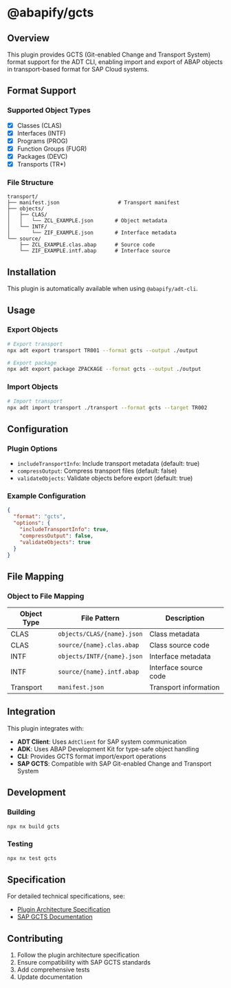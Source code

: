 # @abapify/gcts

## Overview

This plugin provides GCTS (Git-enabled Change and Transport System) format support for the ADT CLI, enabling import and export of ABAP objects in transport-based format for SAP Cloud systems.

## Format Support

### Supported Object Types

- [x] Classes (CLAS)
- [x] Interfaces (INTF)
- [x] Programs (PROG)
- [x] Function Groups (FUGR)
- [x] Packages (DEVC)
- [x] Transports (TR\*)

### File Structure

```
transport/
├── manifest.json                   # Transport manifest
├── objects/
│   ├── CLAS/
│   │   └── ZCL_EXAMPLE.json       # Object metadata
│   └── INTF/
│       └── ZIF_EXAMPLE.json       # Interface metadata
└── source/
    ├── ZCL_EXAMPLE.clas.abap      # Source code
    └── ZIF_EXAMPLE.intf.abap      # Interface source
```

## Installation

This plugin is automatically available when using `@abapify/adt-cli`.

## Usage

### Export Objects

```bash
# Export transport
npx adt export transport TR001 --format gcts --output ./output

# Export package
npx adt export package ZPACKAGE --format gcts --output ./output
```

### Import Objects

```bash
# Import transport
npx adt import transport ./transport --format gcts --target TR002
```

## Configuration

### Plugin Options

- `includeTransportInfo`: Include transport metadata (default: true)
- `compressOutput`: Compress transport files (default: false)
- `validateObjects`: Validate objects before export (default: true)

### Example Configuration

```json
{
  "format": "gcts",
  "options": {
    "includeTransportInfo": true,
    "compressOutput": false,
    "validateObjects": true
  }
}
```

## File Mapping

### Object to File Mapping

| Object Type | File Pattern               | Description           |
| ----------- | -------------------------- | --------------------- |
| CLAS        | `objects/CLAS/{name}.json` | Class metadata        |
| CLAS        | `source/{name}.clas.abap`  | Class source code     |
| INTF        | `objects/INTF/{name}.json` | Interface metadata    |
| INTF        | `source/{name}.intf.abap`  | Interface source code |
| Transport   | `manifest.json`            | Transport information |

## Integration

This plugin integrates with:

- **ADT Client**: Uses `AdtClient` for SAP system communication
- **ADK**: Uses ABAP Development Kit for type-safe object handling
- **CLI**: Provides GCTS format import/export operations
- **SAP GCTS**: Compatible with SAP Git-enabled Change and Transport System

## Development

### Building

```bash
npx nx build gcts
```

### Testing

```bash
npx nx test gcts
```

## Specification

For detailed technical specifications, see:

- [Plugin Architecture Specification](../../docs/specs/adt-cli/plugin-architecture.md)
- [SAP GCTS Documentation](https://help.sap.com/docs/ABAP_PLATFORM_NEW/4a368c163b08418890a406d413933ba7/f319b168e87e42149e25e13c08d002b9.html)

## Contributing

1. Follow the plugin architecture specification
2. Ensure compatibility with SAP GCTS standards
3. Add comprehensive tests
4. Update documentation
